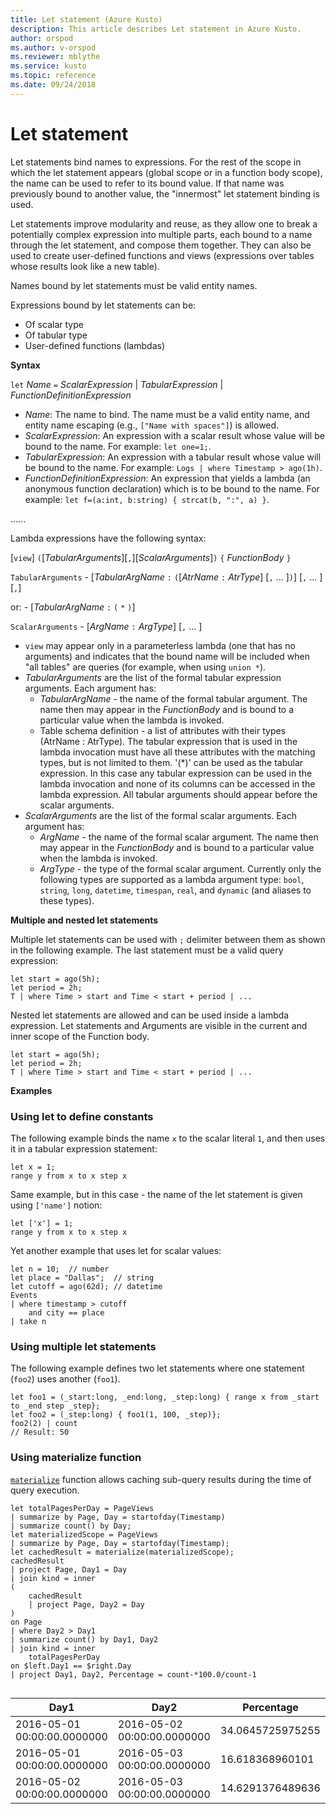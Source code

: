 ```yaml
---
title: Let statement (Azure Kusto)
description: This article describes Let statement in Azure Kusto.
author: orspod
ms.author: v-orspod
ms.reviewer: mblythe
ms.service: kusto
ms.topic: reference
ms.date: 09/24/2018
---
```

# Let statement

Let statements bind names to expressions. For the rest of the scope in which
the let statement appears (global scope or in a function body scope), the name
can be used to refer to its bound value. If that name was previously bound to
another value, the "innermost" let statement binding is used.

Let statements improve modularity and reuse, as they allow one to break a
potentially complex expression into multiple parts, each
bound to a name through the let statement, and compose them together. They
can also be used to create user-defined functions and views (expressions over tables whose results look
like a new table).

Names bound by let statements must be valid entity names.

Expressions bound by let statements can be:
* Of scalar type
* Of tabular type
* User-defined functions (lambdas)

**Syntax**

`let` *Name* `=` *ScalarExpression* | *TabularExpression* | *FunctionDefinitionExpression*

* *Name*: The name to bind. The name must be a valid entity name,
  and entity name escaping (e.g., `["Name with spaces"]`) is allowed. 
* *ScalarExpression*: An expression with a scalar result whose value will
  be bound to the name. For example: `let one=1;`.
* *TabularExpression*: An expression with a tabular result whose value will
  be bound to the name. For example: `Logs | where Timestamp > ago(1h)`.
* *FunctionDefinitionExpression*: An expression that yields a lambda (an
  anonymous function declaration) which is to be bound to the name.
  For example: `let f=(a:int, b:string) { strcat(b, ":", a) }`.

......

Lambda expressions have the following syntax:

[`view`] `(`[*TabularArguments*][`,`][*ScalarArguments*]`)` `{` *FunctionBody* `}`

`TabularArguments` - [*TabularArgName* `:` `(`[*AtrName* `:` *AtrType*] [`,` ... ]`)`] [`,` ... ][`,`]

 or:			   - [*TabularArgName* `:` `(` `*` `)`]

`ScalarArguments` - [*ArgName* `:` *ArgType*] [`,` ... ]

* `view` may appear only in a parameterless lambda (one that has no arguments)
  and indicates that the bound name will be included when "all tables" are
  queries (for example, when using `union *`).
* *TabularArguments* are the list of the formal tabular expression arguments.
  Each argument has:
  * *TabularArgName* - the name of the formal tabular argument. The name then may appear
  in the *FunctionBody* and is bound to a particular value when the lambda is
  invoked. 
  * Table schema definition - a list of attributes with their types
  (AtrName : AtrType).
  The tabular expression that is used in the lambda invocation must have all
  these attributes with the matching types, but is not limited to them. 
  '(*)' can be used as the tabular expression. In this case any tabular expression 
  can be used in the lambda invocation and none of its columns can be accessed
  in the lambda expression.
  All tabular arguments should appear before the scalar arguments.
* *ScalarArguments* are the list of the formal scalar arguments. 
  Each argument has:
  * *ArgName* - the name of the formal scalar argument. The name then may appear
  in the *FunctionBody* and is bound to a particular value when the lambda is
  invoked.  
  * *ArgType* - the type of the formal scalar argument. Currently only the following
  types are supported as a lambda argument type: `bool`, `string`, `long`,
  `datetime`, `timespan`, `real`, and `dynamic` (and aliases to these types).

**Multiple and nested let statements**

Multiple let statements can be used with `;` delimiter between them as shown in the following example.
The last statement must be a valid query expression: 

```kusto
let start = ago(5h); 
let period = 2h; 
T | where Time > start and Time < start + period | ...
```

Nested let statements are allowed and can be used inside a lambda expression.
Let statements and Arguments are visible in the current and inner scope of the Function body.

```kusto
let start = ago(5h); 
let period = 2h; 
T | where Time > start and Time < start + period | ...
```

**Examples**

### Using let to define constants

The following example binds the name `x` to the scalar literal `1`,
and then uses it in a tabular expression statement:

```kusto
let x = 1;
range y from x to x step x
```

Same example, but in this case - the name of the let statement is given using `['name']` notion:

```kusto
let ['x'] = 1;
range y from x to x step x
```

Yet another example that uses let for scalar values:

```kusto
let n = 10;  // number
let place = "Dallas";  // string
let cutoff = ago(62d); // datetime
Events 
| where timestamp > cutoff 
    and city == place 
| take n
```

### Using multiple let statements

The following example defines two let statements where one statement (`foo2`) uses another (`foo1`).

```kusto
let foo1 = (_start:long, _end:long, _step:long) { range x from _start to _end step _step};
let foo2 = (_step:long) { foo1(1, 100, _step)};
foo2(2) | count
// Result: 50
```

### Using materialize function

[`materialize`](materializefunction.md) function allows caching sub-query results during the time of query execution. 

```kusto
let totalPagesPerDay = PageViews
| summarize by Page, Day = startofday(Timestamp)
| summarize count() by Day;
let materializedScope = PageViews
| summarize by Page, Day = startofday(Timestamp);
let cachedResult = materialize(materializedScope);
cachedResult
| project Page, Day1 = Day
| join kind = inner
(
    cachedResult
    | project Page, Day2 = Day
)
on Page
| where Day2 > Day1
| summarize count() by Day1, Day2
| join kind = inner
    totalPagesPerDay
on $left.Day1 == $right.Day
| project Day1, Day2, Percentage = count-*100.0/count-1


```

|Day1|Day2|Percentage|
|---|---|---|
|2016-05-01 00:00:00.0000000|2016-05-02 00:00:00.0000000|34.0645725975255|
|2016-05-01 00:00:00.0000000|2016-05-03 00:00:00.0000000|16.618368960101|
|2016-05-02 00:00:00.0000000|2016-05-03 00:00:00.0000000|14.6291376489636|